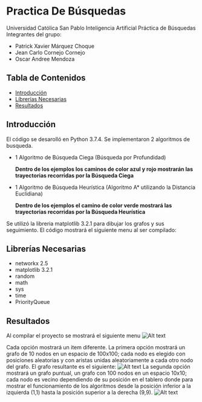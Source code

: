 # Practica De Búsquedas
Universidad Católica San Pablo
Inteligencia Artificial
Práctica de Búsquedas
Integrantes del grupo:
* Patrick Xavier Márquez Choque
* Jean Carlo Cornejo Cornejo
* Oscar Andree Mendoza

## Tabla de Contenidos
* [Introducción](#introducción)
* [Líbrerías Necesarias](#librerías-necesarias)
* [Resultados](#resultados)

## Introducción
El código se desarolló en Python 3.7.4.
Se implementaron 2 algoritmos de busqueda.
* 1 Algoritmo de Búsqueda Ciega (Búsqueda por Profundidad)

  **Dentro de los ejemplos los caminos de color azul y rojo mostrarán las trayectorias recorridas por la Búsqueda Ciega**
* 1 Algoritmo de Búsqueda Heurística (Algoritmo A* utilizando la Distancia Euclidiana)

  **Dentro de los ejemplos el camino de color verde mostrará las trayectorias recorridas por la Búsqueda Heurística**
  
Se utilizó la libreria matplotlib 3.2.1 para dibujar los grafos y sus seguimiento. El código mostrará el siguiente menu al ser compilado:

##  Librerías Necesarias
* networkx 2.5
* matplotlib 3.2.1
* random
* math
* sys
* time
* PriorityQueue

##  Resultados
Al compilar el proyecto se mostrará el siguiente menu
![Alt text](https://github.com/patrick03524/Inteligencia-Artificial/blob/master/Laboratorio%20Tema%20de%20B%C3%BAsquedas%201/Imgs/sc1.png)

Cada opción mostrará un item diferente.
La primera opción mostrará un grafo de 10 nodos en un espacio de 100x100; cada nodo es elegido con posiciones aleatorias y con aristas unidas aleatoriamente a cada otro nodo del grafo.
El grafo resultante es el siguiente:
![Alt text](https://github.com/patrick03524/Inteligencia-Artificial/blob/master/Laboratorio%20Tema%20de%20B%C3%BAsquedas%201/Imgs/graph1.png)
La segunda opción mostrará un grafo puntual, un grafo con 100 nodos en un espacio 10x10; cada nodo es vecino dependiendo de su posición en el tablero donde para mostrar el funcionamiento de los algoritmos desde la posición inferior a la izquierda (1,1) hasta la posición superior a la derecha (9,9).
![Alt text](https://github.com/patrick03524/Inteligencia-Artificial/blob/master/Laboratorio%20Tema%20de%20B%C3%BAsquedas%201/Imgs/graph2.png)
